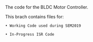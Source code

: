 
The code for the BLDC Motor Controller.

This brach contains files for:

	• Working Code used during SEM2019
  
	• In-Progress ISR Code
